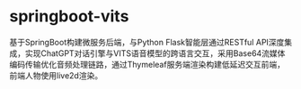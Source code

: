 # springboot-vits
基于SpringBoot构建微服务后端，与Python Flask智能层通过RESTful API深度集成，实现ChatGPT对话引擎与VITS语音模型的跨语言交互，采用Base64流媒体编码传输优化音频处理链路，通过Thymeleaf服务端渲染构建低延迟交互前端，前端人物使用live2d渲染。
